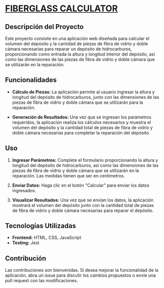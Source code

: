 # [FIBERGLASS CALCULATOR](https://cespuess.github.io/fiberglass-calculator)

## Descripción del Proyecto

Este proyecto consiste en una aplicación web diseñada para calcular el volumen del depósito y la cantidad de piezas de fibra de vidrio y doble cámara necesarias para reparar un depósito de hidrocarburos, proporcionando como entrada la altura y longitud interior del depósito, así como las dimensiones de las piezas de fibra de vidrio y doble cámara que se utilizarán en la reparación.

## Funcionalidades

- **Cálculo de Piezas:** La aplicación permite al usuario ingresar la altura y longitud del depósito de hidrocarburos, junto con las dimensiones de las piezas de fibra de vidrio y doble cámara que se utilizarán para la reparación.

- **Generación de Resultados:** Una vez que se ingresan los parámetros requeridos, la aplicación realiza los cálculos necesarios y muestra el volumen del depósito y la cantidad total de piezas de fibra de vidrio y doble cámara necesarias para completar la reparación del depósito.

## Uso

1. **Ingresar Parámetros:** Complete el formulario proporcionando la altura y longitud del depósito de hidrocarburos, así como las dimensiones de las piezas de fibra de vidrio y doble cámara que se utilizarán en la reparación. Las medidas tienen que ser en centímetros.

2. **Enviar Datos:** Haga clic en el botón "Calcular" para enviar los datos ingresados.

3. **Visualizar Resultados:** Una vez que se envían los datos, la aplicación mostrará el volumen del depósito junto con la cantidad total de piezas de fibra de vidrio y doble cámara necesarias para reparar el depósito.

## Tecnologías Utilizadas

- **Frontend:** HTML, CSS, JavaScript
- **Testing:** Jest

## Contribución

Las contribuciones son bienvenidas. Si desea mejorar la funcionalidad de la aplicación, abra un issue para discutir los cambios propuestos o envíe una pull request con las modificaciones.
